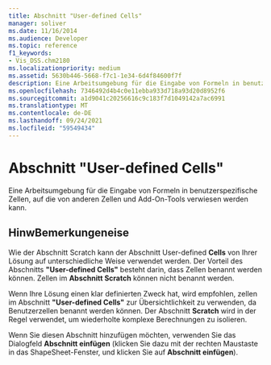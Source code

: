 ```yaml
---
title: Abschnitt "User-defined Cells"
manager: soliver
ms.date: 11/16/2014
ms.audience: Developer
ms.topic: reference
f1_keywords:
- Vis_DSS.chm2180
ms.localizationpriority: medium
ms.assetid: 5630b446-5668-f7c1-1e34-6d4f84600f7f
description: Eine Arbeitsumgebung für die Eingabe von Formeln in benutzerspezifische Zellen, auf die von anderen Zellen und Add-On-Tools verwiesen werden kann.
ms.openlocfilehash: 7346492d4b4c0e11ebba933d718a93d20d8952f6
ms.sourcegitcommit: a1d9041c20256616c9c183f7d1049142a7ac6991
ms.translationtype: MT
ms.contentlocale: de-DE
ms.lasthandoff: 09/24/2021
ms.locfileid: "59549434"
---
```

# <a name="user-defined-cells-section"></a>Abschnitt "User-defined Cells"

Eine Arbeitsumgebung für die Eingabe von Formeln in benutzerspezifische Zellen, auf die von anderen Zellen und Add-On-Tools verwiesen werden kann.
  
## <a name="remarks"></a>HinwBemerkungeneise

Wie der Abschnitt Scratch kann der Abschnitt User-defined **Cells** von Ihrer Lösung auf unterschiedliche Weise verwendet werden. [](scratch-section.md) Der Vorteil des Abschnitts **"User-defined Cells"** besteht darin, dass Zellen benannt werden können. Zellen im **Abschnitt Scratch** können nicht benannt werden. 
  
Wenn Ihre Lösung einen klar definierten Zweck hat, wird empfohlen, zellen im Abschnitt **"User-defined Cells"** zur Übersichtlichkeit zu verwenden, da Benutzerzellen benannt werden können. Der Abschnitt **Scratch** wird in der Regel verwendet, um wiederholte komplexe Berechnungen zu isolieren. 
  
Wenn Sie diesen Abschnitt hinzufügen möchten, verwenden Sie das Dialogfeld **Abschnitt einfügen** (klicken Sie dazu mit der rechten Maustaste in das ShapeSheet-Fenster, und klicken Sie auf **Abschnitt einfügen**).
  

